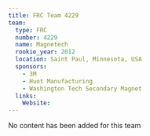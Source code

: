 ```yaml
---
title: FRC Team 4229
team:
  type: FRC
  number: 4229
  name: Magnetech
  rookie_year: 2012
  location: Saint Paul, Minnesota, USA
  sponsors:
    - 3M
    - Huot Manufacturing
    - Washington Tech Secondary Magnet
  links:
    Website: 
---
```

No content has been added for this team